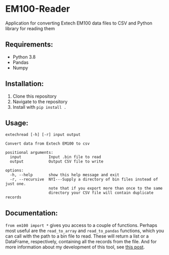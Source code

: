 # EM100-Reader
Application for converting Extech EM100 data files to CSV and Python library for reading them

## Requirements:
* Python 3.8
* Pandas
* Numpy

## Installation:
1. Clone this repository
2. Navigate to the repository
3. Install with `pip install .` 

## Usage:
```
extechread [-h] [-r] input output

Convert data from Extech EM100 to csv

positional arguments:
  input            Input .bin file to read
  output           Output CSV file to write

options:
  -h, --help       show this help message and exit
  -r, --recursive  NYI---Supply a directory of bin files instead of just one.
                   note that if you export more than once to the same
                   directory your CSV file will contain duplicate records
```

## Documentation:
`from em100 import *` gives you access to a couple of functions. Perhaps most useful are the `read_to_array` and `read_to_pandas` functions, which you can call with the path to a bin file to read. These will return a list or a DataFrame, respectively, containing all the records from the file. And for more information about my development of this tool, see [this post](https://rooneyworks.com/2023/06/reading-extech-em100-data-files/).
